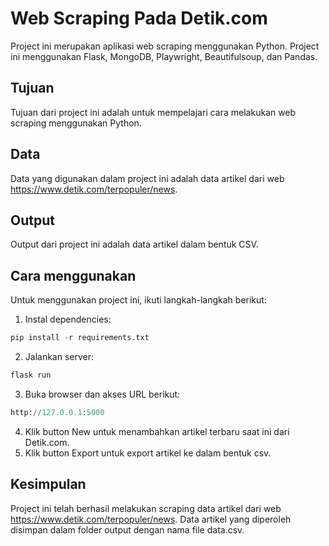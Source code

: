 # Web Scraping Pada Detik.com

Project ini merupakan aplikasi web scraping menggunakan Python. Project ini menggunakan Flask, MongoDB, Playwright, Beautifulsoup, dan Pandas.

## Tujuan

Tujuan dari project ini adalah untuk mempelajari cara melakukan web scraping menggunakan Python.

## Data

Data yang digunakan dalam project ini adalah data artikel dari web https://www.detik.com/terpopuler/news.

## Output

Output dari project ini adalah data artikel dalam bentuk CSV.

## Cara menggunakan

Untuk menggunakan project ini, ikuti langkah-langkah berikut:

1. Instal dependencies:
```python
pip install -r requirements.txt
```
2. Jalankan server:
```python
flask run
```
3. Buka browser dan akses URL berikut:
```python
http://127.0.0.1:5000
```
4. Klik button New untuk menambahkan artikel terbaru saat ini dari Detik.com.
5. Klik button Export untuk export artikel ke dalam bentuk csv.

## Kesimpulan

Project ini telah berhasil melakukan scraping data artikel dari web https://www.detik.com/terpopuler/news. Data artikel yang diperoleh disimpan dalam folder output dengan nama file data.csv.
